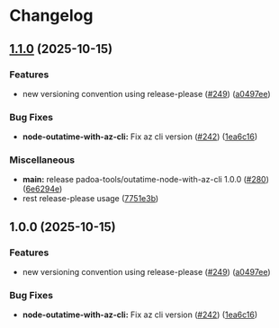 # Changelog

## [1.1.0](https://github.com/padoa/container-images/compare/padoa-tools/outatime-node-with-az-cli-v1.0.0...padoa-tools/outatime-node-with-az-cli-v1.1.0) (2025-10-15)


### Features

* new versioning convention using release-please ([#249](https://github.com/padoa/container-images/issues/249)) ([a0497ee](https://github.com/padoa/container-images/commit/a0497ee2fadeefbc704157c4e7623456dc18754a))


### Bug Fixes

* **node-outatime-with-az-cli:** Fix az cli version ([#242](https://github.com/padoa/container-images/issues/242)) ([1ea6c16](https://github.com/padoa/container-images/commit/1ea6c164df41823cf4284bc96e87ced95ca2dab9))


### Miscellaneous

* **main:** release padoa-tools/outatime-node-with-az-cli 1.0.0 ([#280](https://github.com/padoa/container-images/issues/280)) ([6e6294e](https://github.com/padoa/container-images/commit/6e6294e19e7354cbbaa1787fd2539dce966dc738))
* rest release-please usage ([7751e3b](https://github.com/padoa/container-images/commit/7751e3b47e5a0b0e18721780834739bebfd6f767))

## 1.0.0 (2025-10-15)

### Features
* new versioning convention using release-please ([#249](https://github.com/padoa/container-images/issues/249)) ([a0497ee](https://github.com/padoa/container-images/commit/a0497ee2fadeefbc704157c4e7623456dc18754a))
### Bug Fixes
* **node-outatime-with-az-cli:** Fix az cli version ([#242](https://github.com/padoa/container-images/issues/242)) ([1ea6c16](https://github.com/padoa/container-images/commit/1ea6c164df41823cf4284bc96e87ced95ca2dab9))
